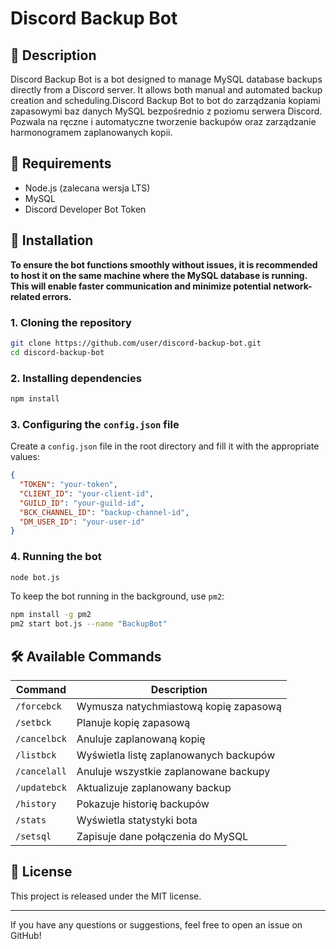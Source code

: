 # Discord Backup Bot

## 📌 Description
Discord Backup Bot is a bot designed to manage MySQL database backups directly from a Discord server. It allows both manual and automated backup creation and scheduling.Discord Backup Bot to bot do zarządzania kopiami zapasowymi baz danych MySQL bezpośrednio z poziomu serwera Discord. Pozwala na ręczne i automatyczne tworzenie backupów oraz zarządzanie harmonogramem zaplanowanych kopii.

## 🔧 Requirements
- Node.js (zalecana wersja LTS)
- MySQL
- Discord Developer Bot Token

## 🚀 Installation

**To ensure the bot functions smoothly without issues, it is recommended to host it on the same machine where the MySQL database is running. This will enable faster communication and minimize potential network-related errors.**
### 1. **Cloning the repository**
```bash
git clone https://github.com/user/discord-backup-bot.git
cd discord-backup-bot
```

### 2. **Installing dependencies**
```bash
npm install
```

### 3. **Configuring the `config.json` file**
Create a `config.json` file in the root directory and fill it with the appropriate values:
```json
{
  "TOKEN": "your-token",
  "CLIENT_ID": "your-client-id",
  "GUILD_ID": "your-guild-id",
  "BCK_CHANNEL_ID": "backup-channel-id",
  "DM_USER_ID": "your-user-id"
}
```

### 4. **Running the bot**
```bash
node bot.js
```

To keep the bot running in the background, use `pm2`:
```bash
npm install -g pm2
pm2 start bot.js --name "BackupBot"
```

## 🛠️ Available Commands
| Command | Description |
|---------|------|
| `/forcebck` | Wymusza natychmiastową kopię zapasową |
| `/setbck` | Planuje kopię zapasową |
| `/cancelbck` | Anuluje zaplanowaną kopię |
| `/listbck` | Wyświetla listę zaplanowanych backupów |
| `/cancelall` | Anuluje wszystkie zaplanowane backupy |
| `/updatebck` | Aktualizuje zaplanowany backup |
| `/history` | Pokazuje historię backupów |
| `/stats` | Wyświetla statystyki bota |
| `/setsql` | Zapisuje dane połączenia do MySQL |

## 📜 License
This project is released under the MIT license.

---
If you have any questions or suggestions, feel free to open an issue on GitHub!

